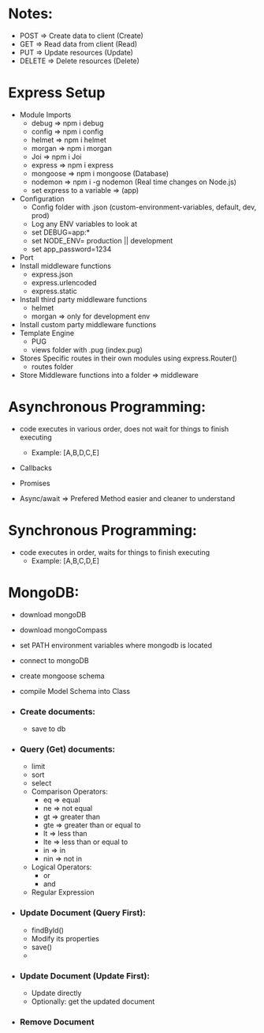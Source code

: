 # Notes:
- POST => Create data to client (Create)
- GET => Read data from client (Read)
- PUT => Update resources (Update)
- DELETE => Delete resources (Delete)

# Express Setup
- Module Imports
  - debug => npm i debug
  - config => npm i config 
  - helmet => npm i helmet
  - morgan => npm i morgan
  - Joi => npm i Joi
  - express => npm i express
  - mongoose => npm i mongoose (Database)
  - nodemon => npm i -g nodemon (Real time changes on Node.js)
  - set express to a variable => (app)
- Configuration
  - Config folder with .json (custom-environment-variables, default, dev, prod)
  - Log any ENV variables to look at
  - set DEBUG=app:*
  - set NODE_ENV= production || development
  - set app_password=1234
- Port
- Install middleware functions
  - express.json
  - express.urlencoded
  - express.static
- Install third party middleware functions
  - helmet
  - morgan => only for development env  
- Install custom party middleware functions
- Template Engine 
  - PUG
  - views folder with .pug (index.pug)
- Stores Specific routes in their own modules using express.Router() 
  - routes folder  
- Store Middleware functions into a folder => middleware 

# Asynchronous Programming:
- code executes in various order, does not wait for things to finish executing
  - Example: [A,B,D,C,E]

- Callbacks
- Promises
- Async/await => Prefered Method easier and cleaner to understand 

# Synchronous Programming:
- code executes in order, waits for things to finish executing
  - Example: [A,B,C,D,E]
  
# MongoDB:
- download mongoDB
- download mongoCompass
- set PATH environment variables where mongodb is located
- connect to mongoDB
- create mongoose schema
- compile Model Schema into Class 
- ### Create documents:
  - save to db
- ### Query (Get) documents:
  - limit
  - sort
  - select
  - Comparison Operators:
    - eq => equal
    - ne => not equal
    - gt => greater than
    - gte => greater than or equal to
    - lt => less than
    - lte => less than or equal to 
    - in => in
    - nin => not in 
  - Logical Operators:
    - or
    - and
  - Regular Expression
- ### Update Document (Query First): 
  - findById()
  - Modify its properties
  - save()
  - 
- ### Update Document (Update First):
  - Update directly
  - Optionally: get the updated document 

- ### Remove Document 